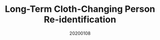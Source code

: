 ---
title: "Long-Term Cloth-Changing Person Re-identification"
date: 20200108
author_list: "Xuelin Qian, Wenxuan Wang, Li Zhang, Fangrui Zhu, Yanwei Fu, Tao Xiang, Yu-Gang Jiang, Xiangyang Xue"
pub_in: "ACCV 2020"
oral: " (Oral)"
pdf_url: "https://arxiv.org/abs/2005.12633"
website: "https://naiq.github.io/LTCC_Perosn_ReID.html"
---